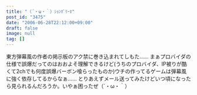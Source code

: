 ```yaml
---
title: "（´・ω・｀）ｼｮﾝﾎﾞﾘｰﾇ"
post_id: "3475"
date: "2006-06-28T22:12:00+09:00"
draft: false
image: null
tag: []
---
```



東方弾幕風の作者の掲示板のアク禁に巻き込まれてしもた…… まぁプロバイダの仕様で誤爆だってのはおおよそ理解できるけど(うちのプロバイダ、IP被りが酷くて2chでも何度誤爆バーボン喰らったものか)ウチの作ってるゲームは弾幕風に強く依存してるからなぁ……  とりあえずメール送ってみたけどいつ頃になったら見られるんだろうか。いやぁ困ったぜ（´・ω・｀）
